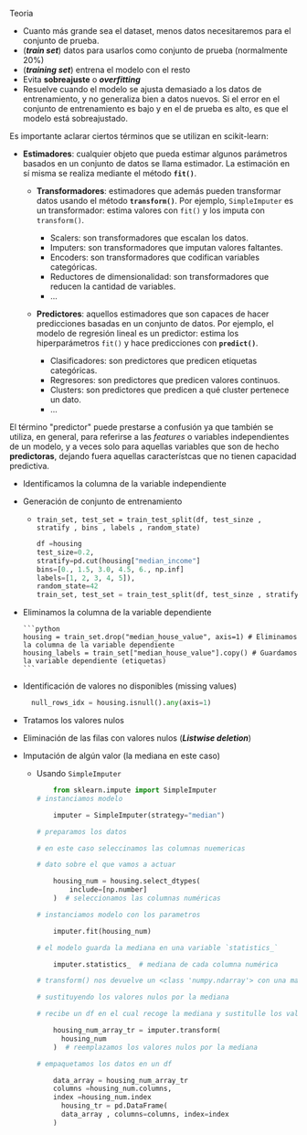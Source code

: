 Teoria

- Cuanto más grande sea el dataset, menos datos necesitaremos para el conjunto de prueba.
- (**_train set_**) datos para usarlos como conjunto de prueba (normalmente 20%)
- (**_training set_**) entrena el modelo con el resto
- Evita **sobreajuste** o **_overfitting_**
- Resuelve cuando el modelo se ajusta demasiado a los datos de entrenamiento, y no generaliza bien a datos nuevos. Si el error en el conjunto de entrenamiento es bajo y en el de prueba es alto, es que el modelo está sobreajustado.

Es importante aclarar ciertos términos que se utilizan en scikit-learn:

- **Estimadores**: cualquier objeto que pueda estimar algunos parámetros basados en un conjunto de datos se llama estimador. La estimación en sí misma se realiza mediante el método **`fit()`**.

  - **Transformadores**: estimadores que además pueden transformar datos usando el método **`transform()`**. Por ejemplo, `SimpleImputer` es un transformador: estima valores con `fit()` y los imputa con `transform()`.

    - Scalers: son transformadores que escalan los datos.
    - Imputers: son transformadores que imputan valores faltantes.
    - Encoders: son transformadores que codifican variables categóricas.
    - Reductores de dimensionalidad: son transformadores que reducen la cantidad de variables.
    - ...

  - **Predictores**: aquellos estimadores que son capaces de hacer predicciones basadas en un conjunto de datos. Por ejemplo, el modelo de regresión lineal es un predictor: estima los hiperparámetros `fit()` y hace predicciones con **`predict()`**.
    - Clasificadores: son predictores que predicen etiquetas categóricas.
    - Regresores: son predictores que predicen valores continuos.
    - Clusters: son predictores que predicen a qué cluster pertenece un dato.
    - ...

El término "predictor" puede prestarse a confusión ya que también se utiliza, en general, para referirse a las _features_ o variables independientes de un modelo, y a veces solo para aquellas variables que son de hecho **predictoras**, dejando fuera aquellas característcas que no tienen capacidad predictiva.

- Identificamos la columna de la variable independiente

- Generación de conjunto de entrenamiento

  - `train_set, test_set = train_test_split(df, test_sinze , stratify , bins , labels , random_state)`

    ```python
    df =housing
    test_size=0.2,
    stratify=pd.cut(housing["median_income"]
    bins=[0., 1.5, 3.0, 4.5, 6., np.inf]
    labels=[1, 2, 3, 4, 5]),
    random_state=42
    train_set, test_set = train_test_split(df, test_sinze , stratify , bins , labels , random_state)
    ```

- Eliminamos la columna de la variable dependiente

      ```python
      housing = train_set.drop("median_house_value", axis=1) # Eliminamos la columna de la variable dependiente
      housing_labels = train_set["median_house_value"].copy() # Guardamos la variable dependiente (etiquetas)
      ```

- Identificación de valores no disponibles (missing values)

  ```python
    null_rows_idx = housing.isnull().any(axis=1)
  ```

- Tratamos los valores nulos
- Eliminación de las filas con valores nulos (_**Listwise deletion**_)
- Imputación de algún valor (la mediana en este caso)
  - Usando `SimpleImputer`

    ``` python
        from sklearn.impute import SimpleImputer
    # instanciamos modelo

        imputer = SimpleImputer(strategy="median")

    # preparamos los datos

    # en este caso seleccinamos las columnas nuemericas

    # dato sobre el que vamos a actuar

        housing_num = housing.select_dtypes(
            include=[np.number]
        )  # seleccionamos las columnas numéricas

    # instanciamos modelo con los parametros

        imputer.fit(housing_num)

    # el modelo guarda la mediana en una variable `statistics_`

        imputer.statistics_  # mediana de cada columna numérica

    # transform() nos devuelve un <class 'numpy.ndarray'> con una matriz

    # sustituyendo los valores nulos por la mediana

    # recibe un df en el cual recoge la mediana y sustitulle los valores nulos

        housing_num_array_tr = imputer.transform(
          housing_num
        )  # reemplazamos los valores nulos por la mediana

    # empaquetamos los datos en un df

        data_array = housing_num_array_tr
        columns =housing_num.columns,
        index =housing_num.index
          housing_tr = pd.DataFrame(
          data_array , columns=columns, index=index
        )
      ```
